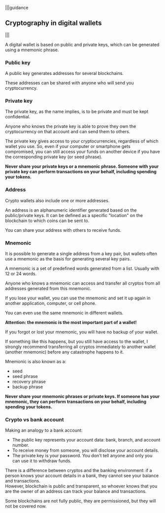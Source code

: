 |||guidance
## Cryptography in digital wallets

|||

A digital wallet is based on public and private keys, which can be generated using a mnemonic phrase. 

### Public key

A public key generates addresses for several blockchains.

These addresses can be shared with anyone who will send you cryptocurrency.

### Private key

The private key, as the name implies, is to be private and must be kept confidential.

Anyone who knows the private key is able to prove they own the cryptocurrency on that account and can send them to others.

The private key gives access to your cryptocurrencies, regardless of which wallet you use. So, even if your computer or smartphone gets compromised, you can still access your funds on another device if you have the corresponding private key (or seed phrase).

**Never share your private keys or a mnemonic phrase. Someone with your private key can perform transactions on your behalf, including spending your tokens.**

### Address

Crypto wallets also include one or more addresses.

An address is an alphanumeric identifier generated based on the public/private keys. It can be defined as a specific "location" on the blockchain to which coins can be sent to.

You can share your address with others to receive funds.

### Mnemonic

It is possible to generate a single address from a key pair, but wallets often use a mnemonic as the basis for generating several key pairs.

A mnemonic is a set of predefined words generated from a list. Usually with 12 or 24 words.

Anyone who knows a mnemonic can access and transfer all cryptos from all addresses generated from this mnemonic.

If you lose your wallet, you can use the mnemonic and set it up again in another application, computer, or cell phone.

You can even use the same mnemonic in different wallets.

**Attention: the mnemonic is the most important part of a wallet\!**

If you forgot or lost your mnemonic, you will have no backup of your wallet.

If something like this happens, but you still have access to the wallet, I strongly recommend transferring all cryptos immediately to another wallet (another mnemonic) before any catastrophe happens to it.

Mnemonic is also known as a:

* seed  
* seed phrase  
* recovery phrase  
* backup phrase

**Never share your mnemonic phrases or private keys. If someone has your mnemonic, they can perform transactions on your behalf, including spending your tokens.**

### Crypto vs bank account

Making an analogy to a bank account:

* The public key represents your account data: bank, branch, and account number.  
* To receive money from someone, you will disclose your account details.  
* The private key is your password. You don't tell anyone and only you can use it to withdraw funds.

There is a difference between cryptos and the banking environment: if a person knows your account details in a bank, they cannot see your balance and transactions.  
However, blockchain is public and transparent, so whoever knows that you are the owner of an address can track your balance and transactions.

Some blockchains are not fully public, they are permissioned, but they will not be covered now.
